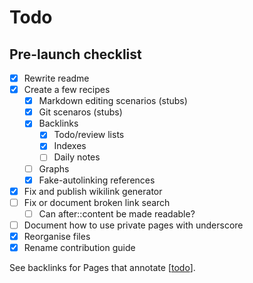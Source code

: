# Todo

## Pre-launch checklist

- [x] Rewrite readme
- [x] Create a few recipes
  - [x] Markdown editing scenarios (stubs)
  - [x] Git scenaros (stubs)
  - [x] Backlinks
    - [x] Todo/review lists
    - [x] Indexes
    - [ ] Daily notes
  - [ ] Graphs
  - [x] Fake-autolinking references
- [x] Fix and publish wikilink generator
- [ ] Fix or document broken link search
  - [ ] Can after::content be made readable?
- [ ] Document how to use private pages with underscore
- [x] Reorganise files
- [x] Rename contribution guide

See backlinks for Pages that annotate [[todo]].

[//begin]: # "Autogenerated link references for markdown compatibility"
[todo]: todo "Todo"
[//end]: # "Autogenerated link references"
